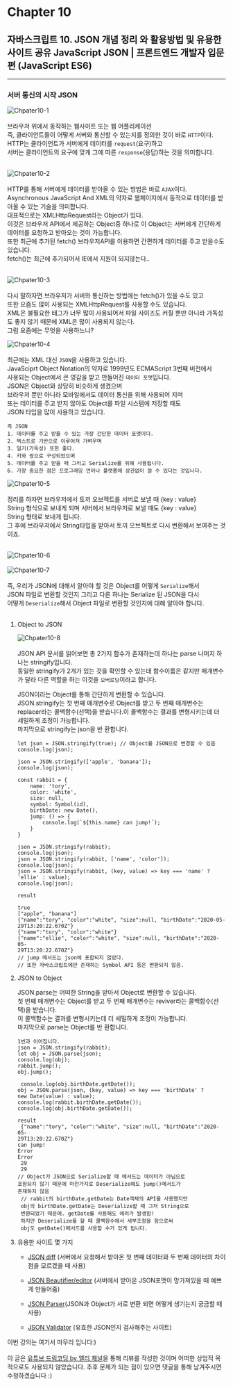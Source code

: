 # Chapter 10

## 자바스크립트 10. JSON 개념 정리 와 활용방법 및 유용한 사이트 공유 JavaScript JSON | 프론트엔드 개발자 입문편 (JavaScript ES6)

---

### 서버 통신의 시작 JSON

![Chpater10-1](./Chapter10-1.png)<br><br>
브라우저 위에서 동작하는 웹사이트 또는 웹 어플리케이션<br>
즉, 클라이언트들이 어떻게 서버와 통신할 수 있는지를 정의한 것이 바로 `HTTP`이다.<br>
HTTP는 클라이언트가 서버에게 데이터를 `request`(요구)하고<br>
서버는 클라이언트의 요구에 맞게 그에 따른 `response`(응답)하는 것을 의미합니다.<br><br>

![Chpater10-2](./Chapter10-2.png)<br><br>
HTTP를 통해 서버에게 데이터를 받아올 수 있는 방법은 바로 `AJAX`이다.<br>
Asynchronous JavaScript And XML의 약자로 웹페이지에서 동적으로 데이터를 받아올 수 있는 기술을 의미합니다.<br>
대표적으로는 XMLHttpRequest라는 Object가 있다.<br>
이것은 브라우저 API에서 제공하는 Object중 하나로 이 Object는 서버에게 간단하게 데이터를 요청하고 받아오는 것이 가능합니다.<br>
또한 최근에 추가된 fetch() 브라우저API를 이용하면 간편하게 데이터를 주고 받을수도 있습니다.<br>
fetch()는 최근에 추가되어서 IE에서 지원이 되지않는다..<br><br>

![Chpater10-3](./Chapter10-3.png)<br><br>
다시 말하자면 브라우저가 서버와 통신하는 방법에는 fetch()가 있을 수도 있고<br>
또한 요즘도 많이 사용되는 XMLHttpRequest를 사용할 수도 있습니다.<br>
XML은 불필요한 태그가 너무 많이 사용되어서 파일 사이즈도 커질 뿐만 아니라 가독성도 좋지 않기 때문에 XML은 많이 사용되지 않는다.<br>
그럼 요즘에는 무엇을 사용하느냐?<br>

![Chpater10-4](./Chapter10-4.png)<br><br>
최근에는 XML 대신 `JSON`을 사용하고 있습니다.<br>
JavaSciprt Object Notation의 약자로 1999년도 ECMAScript 3번째 버전에서<br>
사용되는 Object에서 큰 영감을 받고 만들어진 `데이터 포맷`입니다.<br>
JSON은 Object와 상당히 비슷하게 생겼으며<br>
브라우저 뿐만 아니라 모바일에서도 데이터 통신을 위해 사용되어 지며<br>
또는 데이터를 주고 받지 않아도 Object를 파일 시스템에 저장할 때도<br>
JSON 타입을 많이 사용하고 있습니다.<br>

```
즉 JSON
1. 데이터를 주고 받을 수 있는 가장 간단한 데이터 포맷이다.
2. 텍스트로 기반으로 이루어져 가벼우며
3. 일기(가독성) 또한 좋다.
4. 키와 쌍으로 구성되었으며
5. 데이터를 주고 받을 때 그리고 Serialize를 위해 사용됩니다.
6. 가장 중요한 점은 프로그래밍 언어나 플랫폼에 상관없이 쓸 수 있다는 것입니다.
```

![Chpater10-5](./Chapter10-5.png)<br><br>
정리를 하자면 브라우저에서 토끼 오브젝트를 서버로 보낼 때 {key : value}<br>
String 형식으로 보내게 되며 서버에서 브라우저로 보낼 때도 {key : value}<br>
String 형태로 보내게 됩니다.<br>
그 후에 브라우저에서 String타입을 받아서 토끼 오브젝트로 다시 변환해서 보여주는 것이죠.<br><br>

![Chpater10-6](./Chapter10-6.png)<br><br>
![Chpater10-7](./Chapter10-7.png)<br><br>
즉, 우리가 JSON에 대해서 알아야 할 것은 Object를 어떻게 `Serialize`해서<br>
JSON 파일로 변환할 것인지 그리고 다른 하나는 Serialize 된 JSON을 다시<br>
어떻게 `Deserialize`해서 Object 파일로 변환할 것인지에 대해 알아야 합니다.<br><br>

1. Object to JSON

   ![Chpater10-8](./Chapter10-8.png)<br><br>
   JSON API 문서를 읽어보면 총 2가지 함수가 존재하는데 하나는 parse 나머지 하나는 stringify입니다.<br>
   동일한 stringify가 2개가 있는 것을 확인할 수 있는데 함수이름은 같지만 매개변수가 달라 다른 역할을 하는 이것을 `오버로딩`이라고 합니다.<br>

   JSON이라는 Object를 통해 간단하게 변환할 수 있습니다.<br>
   JSON.stringify는 첫 번째 매개변수로 Object를 받고 두 번째 매개변수는
   replacer라는 콜백함수(선택)을 받습니다.이 콜백함수는 결과를 변형시키는데
   더 세밀하게 조정이 가능합니다.<br>마지막으로 stringify는 json을 반
   환합니다.<br>

   ```
   let json = JSON.stringify(true); // Object를 JSON으로 변경할 수 있음
   console.log(json);

   json = JSON.stringify(['apple', 'banana']);
   console.log(json);

   const rabbit = {
       name: 'tory',
       color: 'white',
       size: null,
       symbol: Symbol(id),
       birthDate: new Date(),
       jump: () => {
           console.log(`${this.name} can jump!`);
       }
   }

   json = JSON.stringify(rabbit);
   console.log(json);
   json = JSON.stringify(rabbit, ['name', 'color']);
   console.log(json);
   json = JSON.stringify(rabbit, (key, value) => key === 'name' ? 'ellie' : value);
   console.log(json);

   result

   true
   ["apple", "banana"]
   {"name":"tory", "color":"white", "size":null, "birthDate":"2020-05-
   29T13:20:22.670Z"}
   {"name":"tory", "color":"white"}
   {"name":"ellie", "color":"white", "size":null, "birthDate":"2020-05-
   29T13:20:22.670Z"}
   // jump 메서드는 json에 포함되지 않았다.
   // 또한 자바스크립트에만 존재하는 Symbol API 등은 변환되지 않음.
   ```

2. JSON to Object

   JSON.parse는 어떠한 String을 받아서 Object로 변환할 수 있습니다.<br>
   첫 번째 매개변수는 Object를 받고 두 번째 매개변수는 reviver라는
   콜백함수(선택)을 받습니다.<br>이 콜백함수는 결과를 변형시키는데
   더 세밀하게 조정이 가능합니다.<br>마지막으로 parse는 Object를 반
   환합니다.<br>

   ```
   1번과 이어집니다.
   json = JSON.stringify(rabbit);
   let obj = JSON.parse(json);
   console.log(obj);
   rabbit.jump();
   obj.jump();

    console.log(obj.birthDate.getDate());
   obj = JSON.parse(json, (key, value) => key === 'birthDate' ?
   new Date(value) : value);
   console.log(rabbit.birthDate.getDate());
   console.log(obj.birthDate.getDate());

   result
    {"name":"tory", "color":"white", "size":null, "birthDate":"2020-05-
   29T13:20:22.670Z"}
   can jump!
   Error
   Error
    29
    29
   // Object가 JSON으로 Serialize할 때 메서드는 데이터가 아님으로
   포함되지 않기 때문에 마찬가지로 Deserialize해도 jump()메서드가
   존재하지 않음
    // rabbit의 birthDate.getDate는 Date객체의 API를 사용했지만
    obj의 birthDate.getDate는 Deserialize할 때 그저 String으로
    변환되었기 때문에. getDate를 사용해도 에러가 발생함!
    하지만 Deserialize를 할 때 콜백함수에서 세부조정을 함으로써
    obj도 getDate()메서드를 사용할 수가 있게 됩니다.
   ```

3. 유용한 사이트 몇 가지

   - [JSON diff](http://www.jsondiff.com/)
     (서버에서 요청해서 받아온 첫 번째 데이터와 두 번째 데이터의 차이점을
     모르겠을 때 사용)

   - [JSON Beautifier/editor](https://jsonbeautifier.org/)
     (서버에서 받아온 JSON포맷이 망가져있을 때 예쁘게 만들어줌)

   - [JSON Parser](https://jsonparser.org/)(JSON과 Object가 서로 변환
     되면 어떻게 생기는지 궁금할 때 사용)

   - [JSON Validator](https://tools.learningcontainer.com/json-validator/)
     (유효한 JSON인지 검사해주는 사이트)

이번 강의는 여기서 마무리 입니다:)<br><br>
이 글은 [유튜브 드림코딩 by 엘리 채널](https://www.youtube.com/watch?v=tJieVCgGzhs&list=PLv2d7VI9OotTVOL4QmPfvJWPJvkmv6h-2&index=10)을 통해 리뷰를 작성한 것이며 어떠한 상업적 목적으로도 사용되지 않았습니다. 추후 문제가 되는 점이 있으면 댓글을 통해 남겨주시면 수정하겠습니다 :)
